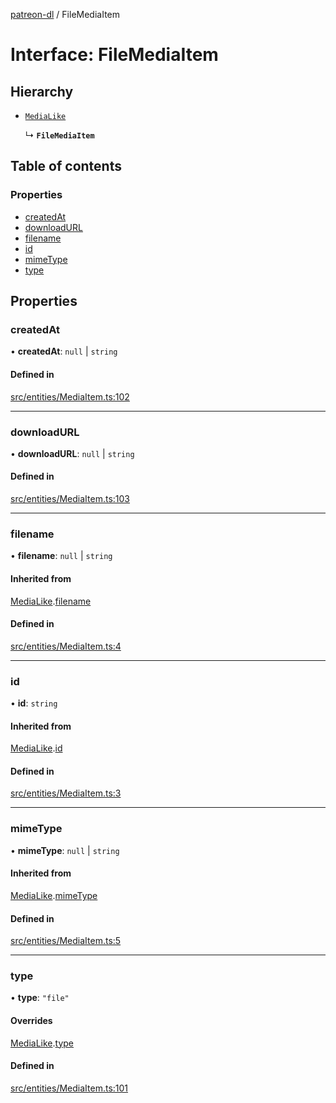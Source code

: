 [patreon-dl](../README.md) / FileMediaItem

# Interface: FileMediaItem

## Hierarchy

- [`MediaLike`](MediaLike.md)

  ↳ **`FileMediaItem`**

## Table of contents

### Properties

- [createdAt](FileMediaItem.md#createdat)
- [downloadURL](FileMediaItem.md#downloadurl)
- [filename](FileMediaItem.md#filename)
- [id](FileMediaItem.md#id)
- [mimeType](FileMediaItem.md#mimetype)
- [type](FileMediaItem.md#type)

## Properties

### createdAt

• **createdAt**: ``null`` \| `string`

#### Defined in

[src/entities/MediaItem.ts:102](https://github.com/patrickkfkan/patreon-dl/blob/d381b32/src/entities/MediaItem.ts#L102)

___

### downloadURL

• **downloadURL**: ``null`` \| `string`

#### Defined in

[src/entities/MediaItem.ts:103](https://github.com/patrickkfkan/patreon-dl/blob/d381b32/src/entities/MediaItem.ts#L103)

___

### filename

• **filename**: ``null`` \| `string`

#### Inherited from

[MediaLike](MediaLike.md).[filename](MediaLike.md#filename)

#### Defined in

[src/entities/MediaItem.ts:4](https://github.com/patrickkfkan/patreon-dl/blob/d381b32/src/entities/MediaItem.ts#L4)

___

### id

• **id**: `string`

#### Inherited from

[MediaLike](MediaLike.md).[id](MediaLike.md#id)

#### Defined in

[src/entities/MediaItem.ts:3](https://github.com/patrickkfkan/patreon-dl/blob/d381b32/src/entities/MediaItem.ts#L3)

___

### mimeType

• **mimeType**: ``null`` \| `string`

#### Inherited from

[MediaLike](MediaLike.md).[mimeType](MediaLike.md#mimetype)

#### Defined in

[src/entities/MediaItem.ts:5](https://github.com/patrickkfkan/patreon-dl/blob/d381b32/src/entities/MediaItem.ts#L5)

___

### type

• **type**: ``"file"``

#### Overrides

[MediaLike](MediaLike.md).[type](MediaLike.md#type)

#### Defined in

[src/entities/MediaItem.ts:101](https://github.com/patrickkfkan/patreon-dl/blob/d381b32/src/entities/MediaItem.ts#L101)
